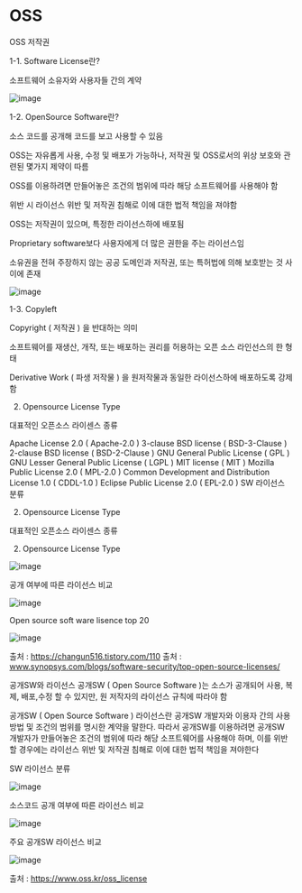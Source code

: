 # OSS
OSS  저작권

1-1. Software License란?

소프트웨어 소유자와 사용자들 간의 계약

![image](https://user-images.githubusercontent.com/112846440/203047975-3c879b06-3677-4d04-a4a2-31948eb315a2.png)


1-2. OpenSource Software란?

소스 코드를 공개해 코드를 보고 사용할 수 있음

OSS는 자유롭게 사용, 수정 및 배포가 가능하나, 저작권 및 OSS로서의 위상 보호와 관련된 몇가지 제약이 따름

OSS를 이용하려면 만들어놓은 조건의 범위에 따라 해당 소프트웨어를 사용해야 함

위반 시 라이선스 위반 및 저작권 침해로 이에 대한 법적 책임을 져야함

OSS는 저작권이 있으며, 특정한 라이선스하에 배포됨

Proprietary software보다 사용자에게 더 많은 권한을 주는 라이선스임

소유권을 전혀 주장하지 않는 공공 도메인과 저작권, 또는 특허법에 의해 보호받는 것 사이에 존재

![image](https://user-images.githubusercontent.com/112846440/203048061-c2998995-5cc3-437d-8244-1dfc1c5a382a.png)


1-3. Copyleft

Copyright ( 저작권 ) 을 반대하는 의미

소프트웨어를 재생산, 개작, 또는 배포하는 권리를 허용하는 오픈 소스 라인선스의 한 형태

Derivative Work ( 파생 저작물 ) 을 원저작물과 동일한 라이선스하에 배포하도록 강제함

2. Opensource License Type

대표적인 오픈소스 라이센스 종류

Apache License 2.0 ( Apache-2.0 )
3-clause BSD license ( BSD-3-Clause )
2-clause BSD license ( BSD-2-Clause )
GNU General Public License ( GPL )
GNU Lesser General Public License ( LGPL )
MIT license ( MIT )
Mozilla Public License 2.0 ( MPL-2.0 )
Common Development and Distribution License 1.0 ( CDDL-1.0 )
Eclipse Public License 2.0 ( EPL-2.0 )
SW 라이선스 분류

2. Opensource License Type

대표적인 오픈소스 라이센스 종류

2. Opensource License Type

![image](https://user-images.githubusercontent.com/112846440/203048721-2ad5ecbe-90b6-49e5-95ab-ef415e15527d.png)

공개 여부에 따른 라이선스 비교

![image](https://user-images.githubusercontent.com/112846440/203049091-24040441-2f95-4b58-a0d6-3a231ffa5e04.png)

Open source soft ware lisence top 20

![image](https://user-images.githubusercontent.com/112846440/203049360-b0624efa-09bb-4ac4-a5ce-01cfd726cb59.png)

출처 : https://changun516.tistory.com/110
출처 : www.synopsys.com/blogs/software-security/top-open-source-licenses/

공개SW와 라이선스
공개SW ( Open Source Software )는 소스가 공개되어 사용, 복제, 배포,수정 할 수 있지만,
원 저작자의 라이선스 규칙에 따라야 함

공개SW ( Open Source Software ) 라이선스란 공개SW 개발자와 이용자 간의 사용 방법 및 조건의 범위를 명시한 계약을 말한다.
따라서 공개SW를 이용하려면 공개SW 개발자가 만들어놓은 조건의 범위에 따라 해당 소프트웨어를 사용해야 하며, 이를 위반할 경우에는 라이선스 위반 및 저작권 침해로 이에 대한 법적 책임을 져야한다

SW 라이선스 분류

![image](https://user-images.githubusercontent.com/112846440/203047619-12129fb0-2e86-4ebe-9339-98ce3b478809.png)

소스코드 공개 여부에 따른 라이선스 비교

![image](https://user-images.githubusercontent.com/112846440/203047738-10366a2e-2034-4ca3-9f9e-a8177d1864ca.png)

주요 공개SW 라이선스 비교

![image](https://user-images.githubusercontent.com/112846440/203047791-0032a705-9901-4d20-b4f6-9e2ab89b2673.png)


출처 : https://www.oss.kr/oss_license
